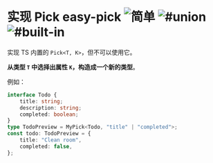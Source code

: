 <h1>实现 Pick easy-pick
<img src="https://img.shields.io/badge/-%E7%AE%80%E5%8D%95-7aad0c" alt="简单"/> 
<img src="https://img.shields.io/badge/-%23union-999" alt="#union"/> 
<img src="https://img.shields.io/badge/-%23built--in-999" alt="#built-in"/>
</h1>

实现 TS 内置的 `Pick<T, K>`，但不可以使用它。

**从类型 `T` 中选择出属性 `K`，构造成一个新的类型**。

例如：

```ts
interface Todo {
	title: string;
	description: string;
	completed: boolean;
}
type TodoPreview = MyPick<Todo, "title" | "completed">;
const todo: TodoPreview = {
	title: "Clean room",
	completed: false,
};
```
